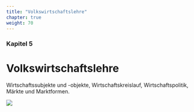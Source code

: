 ```yaml
---
title: "Volkswirtschaftslehre"
chapter: true
weight: 70
---
```


### Kapitel 5 

# Volkswirtschaftslehre
Wirtschaftssubjekte und -objekte, Wirtschaftskreislauf, Wirtschaftspolitik, Märkte und Marktformen.

![](/images/titelbild-vwl.png)
